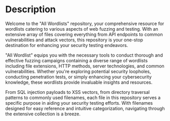
# Description
Welcome to the "All Wordlists" repository, your comprehensive resource for wordlists catering to various aspects of web fuzzing and testing. With an extensive array of files covering everything from API endpoints to common vulnerabilities and attack vectors, this repository is your one-stop destination for enhancing your security testing endeavors.

"All Wordlist" equips you with the necessary tools to conduct thorough and effective fuzzing campaigns containing a diverse range of wordlists including file extensions, HTTP methods, server technologies, and common vulnerabilities. Whether you're exploring potential security loopholes, conducting penetration tests, or simply enhancing your cybersecurity knowledge, these wordlists provide invaluable insights and resources.

From SQL injection payloads to XSS vectors, from directory traversal patterns to commonly used filenames, each file in this repository serves a specific purpose in aiding your security testing efforts. With filenames designed for easy reference and intuitive categorization, navigating through the extensive collection is a breeze.
